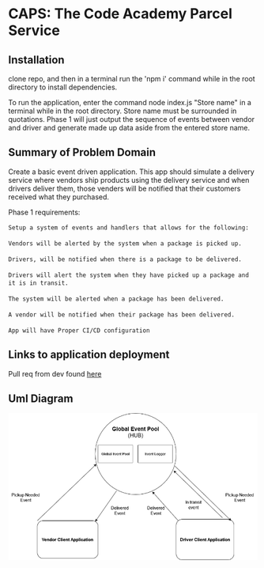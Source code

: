 # CAPS: The Code Academy Parcel Service

## Installation

  clone repo, and then in a terminal run the 'npm i' command while in the root directory to install dependencies.
  
  To run the application, enter the command node index.js "Store name" in a terminal while in the root directory. Store name must be surrounded in quotations. Phase 1 will just output the sequence of events between vendor and driver and generate made up data aside from the entered store name.

## Summary of Problem Domain

  Create a basic event driven application. This app should simulate a delivery service where vendors ship products using the delivery service and when drivers deliver them, those venders will be notified that their customers received what they purchased.
  
  Phase 1 requirements:

    Setup a system of events and handlers that allows for the following:

    Vendors will be alerted by the system when a package is picked up.

    Drivers, will be notified when there is a package to be delivered.

    Drivers will alert the system when they have picked up a package and it is in transit.

    The system will be alerted when a package has been delivered.

    A vendor will be notified when their package has been delivered.

    App will have Proper CI/CD configuration

## Links to application deployment

  <!-- App deployed on Heroku [here]() -->

  Pull req from dev found [here](https://github.com/Beers15/CAPS/pull/1)

## Uml Diagram

![diagram](./events-uml.png)

